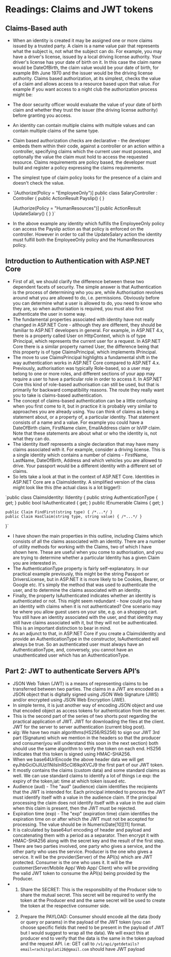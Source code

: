 # Readings: Claims and JWT tokens
## Claims-Based auth
* When an identity is created it may be assigned one or more claims issued by a trusted party. A claim is a name value pair that represents what the subject is, not what the subject can do. For example, you may have a driver's license, issued by a local driving license authority. Your driver's license has your date of birth on it. In this case the claim name would be DateOfBirth, the claim value would be your date of birth, for example 8th June 1970 and the issuer would be the driving license authority. Claims based authorization, at its simplest, checks the value of a claim and allows access to a resource based upon that value. For example if you want access to a night club the authorization process might be:
* The door security officer would evaluate the value of your date of birth claim and whether they trust the issuer (the driving license authority) before granting you access.
* An identity can contain multiple claims with multiple values and can contain multiple claims of the same type.
* Claim based authorization checks are declarative - the developer embeds them within their code, against a controller or an action within a controller, specifying claims which the current user must possess, and optionally the value the claim must hold to access the requested resource. Claims requirements are policy based, the developer must build and register a policy expressing the claims requirements.
* The simplest type of claim policy looks for the presence of a claim and doesn't check the value.
* `[Authorize(Policy = "EmployeeOnly")]
public class SalaryController : Controller
{
    public ActionResult Payslip()
    {
    }

    [Authorize(Policy = "HumanResources")]
    public ActionResult UpdateSalary()
    {
    }
}`
* In the above example any identity which fulfills the EmployeeOnly policy can access the Payslip action as that policy is enforced on the controller. However in order to call the UpdateSalary action the identity must fulfill both the EmployeeOnly policy and the HumanResources policy.
## Introduction to Authentication with ASP.NET Core
* First of all, we should clarify the difference between these two dependent facets of security. The simple answer is that Authentication is the process of determining who you are, while Authorisation revolves around what you are allowed to do, i.e. permissions. Obviously before you can determine what a user is allowed to do, you need to know who they are, so when authorisation is required, you must also first authenticate the user in some way.
* The fundamental properties associated with identity have not really changed in ASP.NET Core - although they are different, they should be familiar to ASP.NET developers in general. For example, in ASP.NET 4.x, there is a property called User on HttpContext, which is of type IPrincipal, which represents the current user for a request. In ASP.NET Core there is a similar property named User, the difference being that this property is of type ClaimsPrincipal, which implements IPrincipal.
* The move to use ClaimsPrincipal highlights a fundamental shift in the way authentication works in ASP.NET Core compared to ASP.NET 4.x. Previously, authorisation was typically Role-based, so a user may belong to one or more roles, and different sections of your app may require a user to have a particular role in order to access it. In ASP.NET Core this kind of role-based authorisation can still be used, but that is primarily for backward compatibility reasons. The route they really want you to take is claims-based authentication.
* The concept of claims-based authentication can be a little confusing when you first come to it, but in practice it is probably very similar to approaches you are already using. You can think of claims as being a statement about, or a property of, a particular identity. That statement consists of a name and a value. For example you could have a DateOfBirth claim, FirstName claim, EmailAddress claim or IsVIP claim. Note that these statements are about what or who the identity is, not what they can do.
* The identity itself represents a single declaration that may have many claims associated with it. For example, consider a driving license. This is a single identity which contains a number of claims - FirstName, LastName, DateOfBirth, Address and which vehicles you are allowed to drive. Your passport would be a different identity with a different set of claims.
* So lets take a look at that in the context of ASP.NET Core. Identities in ASP.NET Core are a ClaimsIdentity. A simplified version of the class might look like this (the actual class is a lot bigger!):

`public class ClaimsIdentity: IIdentity
{
    public string AuthenticationType { get; }
    public bool IsAuthenticated { get; }
    public IEnumerable<Claim> Claims { get; }

    public Claim FindFirst(string type) { /*...*/ }
    public Claim HasClaim(string type, string value) { /*...*/ }
}`
* I have shown the main properties in this outline, including Claims which consists of all the claims associated with an identity. There are a number of utility methods for working with the Claims, two of which I have shown here. These are useful when you come to authorisation, and you are trying to determine whether a particular Identity has a given Claim you are interested in.
* The AuthenticationType property is fairly self-explanatory. In our practical example previously, this might be the string Passport or DriversLicense, but in ASP.NET it is more likely to be Cookies, Bearer, or Google etc. It's simply the method that was used to authenticate the user, and to determine the claims associated with an identity.
* Finally, the property IsAuthenticated indicates whether an identity is authenticated or not. This might seem redundant - how could you have an identity with claims when it is not authenticated? One scenario may be where you allow guest users on your site, e.g. on a shopping cart. You still have an identity associated with the user, and that identity may still have claims associated with it, but they will not be authenticated. This is an important distinction to bear in mind.
* As an adjunct to that, in ASP.NET Core if you create a ClaimsIdentity and provide an AuthenticationType in the constructor, IsAuthenticated will always be true. So an authenticated user must always have an AuthenticationType, and, conversely, you cannot have an unauthenticated user which has an AuthenticationType.
## Part 2: JWT to authenticate Servers API’s
* JSON Web Token (JWT) is a means of representing claims to be transferred between two parties. The claims in a JWT are encoded as a JSON object that is digitally signed using JSON Web Signature (JWS) and/or encrypted using JSON Web Encryption (JWE).
* In simple terms, it is just another way of encoding JSON object and use that encoded object as access tokens for authentication from the server.
* This is the second part of the series of two shorts post regarding the practical application of JWT.
JWT for downloading the files at the client.
JWT for the server to server authentication (current blog post).
* alg: We have two main algorithms(HS256/RS256) to sign our JWT 3rd part (Signature) which we mention in the headers so that the producer and consumer(you will understand this soon in the next section) both should use the same algorithm to verify the token on each end. HS256 indicates that this token is signed using HMAC-SHA256.
* When we base64UrlEncode the above header data we will get eyJhbGciOiJIUzI1NiIsInR5cCI6IkpXVCJ9 the first part of our JWT token.
* It mostly contains the claims (custom data) and some standard claims as well. We can use standard claims to identify a lot of things i.e exp: the expiry of the token,iat: time at which token issued etc.
* Audience (aud) - The "aud" (audience) claim identifies the recipients that the JWT is intended for. Each principal intended to process the JWT must identify itself with a value in the audience claim. If the principal processing the claim does not identify itself with a value in the aud claim when this claim is present, then the JWT must be rejected.
* Expiration time (exp) - The "exp" (expiration time) claim identifies the expiration time on or after which the JWT must not be accepted for processing. The value should be in NumericDate[10][11] format.
* It is calculated by base64url encoding of header and payload and concatenating them with a period as a separator. Then encrypt it with HMAC-SHA256 along with the secret key and the result of the first step.
* There are two parties involved, one party who gives a service, and the other party who uses the service.
Producer is the one who gives a service. It will be the provider(Server) of the API(s) which are JWT protected.
Consumer is the one who uses it. It will be the customer(Server/Mobile App/ Web App/ Client) who will be providing the valid JWT token to consume the API(s) being provided by the Producer.
* 1. Share the SECRET: This is the responsibility of the Producer side to share the mutual secret. This secret will be required to verify the token at the Producer end and the same secret will be used to create the token at the respective consumer side.
* 2. Prepare the PAYLOAD: Consumer should encode all the data (body or query or params) in the payload of the JWT token (you can choose specific fields that need to be present in the payload of JWT but I would suggest to wrap all the data). We will exact this at producer end to verify that the data is the same in the token payload and the request API.
i.e: GET call to `/v1/api/getdetails?email=rachitgulati26@gmail.com` should have JWT payload
